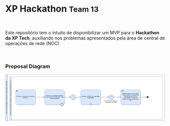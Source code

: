 # XP Hackathon <small>Team 13</small>
<br>

Este repositório tem o intuito de disponibilizar um MVP para o <b>Hackathon da XP Tech</b>, auxiliando nos problemas apresentados pela área de central de operações de rede (NOC)

<br>

### Proposal Diagram

<img src="https://github.com/XP-Tech-Hackathon/xp-hackathon-team-13/blob/main/Diagram/TechDay.png" alt="drawing" width="1000"/>
